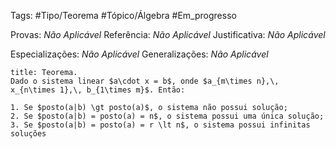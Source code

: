 Tags: #Tipo/Teorema #Tópico/Álgebra #Em_progresso

Provas: _Não Aplicável_
Referência: _Não Aplicável_
Justificativa: _Não Aplicável_

Especializações: _Não Aplicável_
Generalizações: _Não Aplicável_

```ad-info
title: Teorema.
Dado o sistema linear $a\cdot x = b$, onde $a_{m\times n},\, x_{n\times 1},\, b_{1\times m}$. Então:

1. Se $posto(a|b) \gt posto(a)$, o sistema não possui solução;
2. Se $posto(a|b) = posto(a) = n$, o sistema possui uma única solução;
3. Se $posto(a|b) = posto(a) = r \lt n$, o sistema possui infinitas soluções

```
